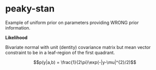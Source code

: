 peaky-stan
==========

Example of uniform prior on parameters providing WRONG prior information.

**Likelihood**

Bivariate normal with unit (dentity) covariance matrix but mean vector
constraint to be in a leaf-region of the first quadrant.

$$p(y|a,b) = \frac{1}{2\pi}\exp(-|y-\mu|^{2}/2)$$
